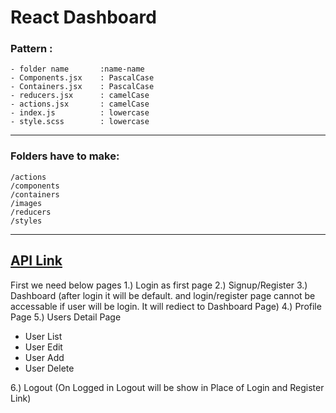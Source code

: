 # React Dashboard

### Pattern :
	- folder name       :name-name
	- Components.jsx	: PascalCase
	- Containers.jsx	: PascalCase
	- reducers.jsx	    : camelCase
	- actions.jsx		: camelCase
	- index.js		    : lowercase
	- style.scss		: lowercase
--------------------------------------------
### Folders have to make:
    /actions
    /components
    /containers
    /images
    /reducers
    /styles
-----------------
[API Link](https://reqres.in/)
----------------
First we need below pages
1.) Login as first page
2.) Signup/Register
3.) Dashboard (after login it will be default. and login/register page cannot be accessable if user will be login. It will rediect to Dashboard Page)
4.) Profile Page
5.) Users Detail Page
- User List
- User Edit
- User Add
- User Delete

6.) Logout (On Logged in Logout will be show in Place of Login and Register Link)
